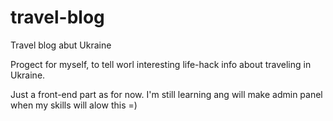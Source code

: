 # travel-blog
Travel blog abut Ukraine

Progect for myself, to tell worl interesting life-hack info about traveling in Ukraine.

Just a front-end part as for now. I'm still learning ang will make admin panel when my skills will alow this =)
